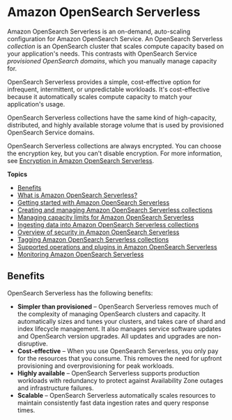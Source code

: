 # Amazon OpenSearch Serverless<a name="serverless"></a>

Amazon OpenSearch Serverless is an on\-demand, auto\-scaling configuration for Amazon OpenSearch Service\. An OpenSearch Serverless *collection* is an OpenSearch cluster that scales compute capacity based on your application's needs\. This contrasts with OpenSearch Service *provisioned OpenSearch domains*, which you manually manage capacity for\. 

OpenSearch Serverless provides a simple, cost\-effective option for infrequent, intermittent, or unpredictable workloads\. It's cost\-effective because it automatically scales compute capacity to match your application's usage\.

OpenSearch Serverless collections have the same kind of high\-capacity, distributed, and highly available storage volume that is used by provisioned OpenSearch Service domains\.

OpenSearch Serverless collections are always encrypted\. You can choose the encryption key, but you can't disable encryption\. For more information, see [Encryption in Amazon OpenSearch Serverless](serverless-encryption.md)\.

**Topics**
+ [Benefits](#serverless-benefits)
+ [What is Amazon OpenSearch Serverless?](serverless-overview.md)
+ [Getting started with Amazon OpenSearch Serverless](serverless-getting-started.md)
+ [Creating and managing Amazon OpenSearch Serverless collections](serverless-collections.md)
+ [Managing capacity limits for Amazon OpenSearch Serverless](serverless-scaling.md)
+ [Ingesting data into Amazon OpenSearch Serverless collections](serverless-clients.md)
+ [Overview of security in Amazon OpenSearch Serverless](serverless-security.md)
+ [Tagging Amazon OpenSearch Serverless collections](tag-collection.md)
+ [Supported operations and plugins in Amazon OpenSearch Serverless](serverless-genref.md)
+ [Monitoring Amazon OpenSearch Serverless](serverless-monitoring.md)

## Benefits<a name="serverless-benefits"></a>

OpenSearch Serverless has the following benefits:
+ **Simpler than provisioned** – OpenSearch Serverless removes much of the complexity of managing OpenSearch clusters and capacity\. It automatically sizes and tunes your clusters, and takes care of shard and index lifecycle management\. It also manages service software updates and OpenSearch version upgrades\. All updates and upgrades are non\-disruptive\.
+ **Cost\-effective** – When you use OpenSearch Serverless, you only pay for the resources that you consume\. This removes the need for upfront provisioning and overprovisioning for peak workloads\.
+ **Highly available** – OpenSearch Serverless supports production workloads with redundancy to protect against Availability Zone outages and infrastructure failures\.
+ **Scalable** – OpenSearch Serverless automatically scales resources to maintain consistently fast data ingestion rates and query response times\.